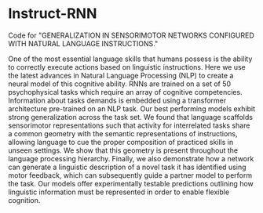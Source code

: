 # Instruct-RNN

Code for "GENERALIZATION IN SENSORIMOTOR NETWORKS CONFIGURED WITH NATURAL LANGUAGE INSTRUCTIONS."

One of the most essential language skills that humans possess is the ability to correctly execute actions based on linguistic instructions. Here we use the latest advances in Natural Language Processing (NLP) to create a neural model of this cognitive ability. RNNs are trained on a set of 50 psychophysical tasks which require an array of cognitive competencies. Information about tasks demands is embedded using a transformer architecture pre-trained on an NLP task. Our best performing models exhibit strong generalization across the task set. We found that language scaffolds sensorimotor representations such that activity for interrelated tasks share a common geometry with the semantic representations of instructions, allowing language to cue the proper composition of practiced skills in unseen settings. We show that this geometry is present throughout the language processing hierarchy. Finally, we also demonstrate how a network can generate a linguistic description of a novel task it has identified using motor feedback, which can subsequently guide a partner model to perform the task. Our models offer experimentally testable predictions outlining how linguistic information must be represented in order to enable flexible cognition. 

